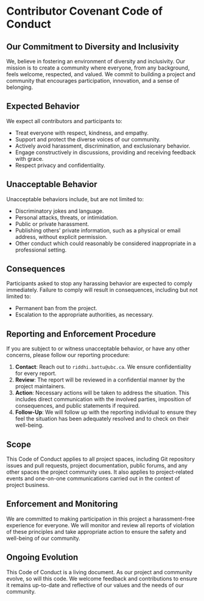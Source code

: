 # Contributor Covenant Code of Conduct

## Our Commitment to Diversity and Inclusivity

We, believe in fostering an environment of diversity and inclusivity. Our mission is to create a community where everyone, from any background, feels welcome, respected, and valued. We commit to building a project and community that encourages participation, innovation, and a sense of belonging.

## Expected Behavior

We expect all contributors and participants to:

- Treat everyone with respect, kindness, and empathy.
- Support and protect the diverse voices of our community.
- Actively avoid harassment, discrimination, and exclusionary behavior.
- Engage constructively in discussions, providing and receiving feedback with grace.
- Respect privacy and confidentiality.

## Unacceptable Behavior

Unacceptable behaviors include, but are not limited to:

- Discriminatory jokes and language.
- Personal attacks, threats, or intimidation.
- Public or private harassment.
- Publishing others' private information, such as a physical or email address, without explicit permission.
- Other conduct which could reasonably be considered inappropriate in a professional setting.

## Consequences

Participants asked to stop any harassing behavior are expected to comply immediately. Failure to comply will result in consequences, including but not limited to:

- Permanent ban from the project.
- Escalation to the appropriate authorities, as necessary.

## Reporting and Enforcement Procedure

If you are subject to or witness unacceptable behavior, or have any other concerns, please follow our reporting procedure:

1. **Contact**: Reach out to `riddhi.battu@ubc.ca`. We ensure confidentiality for every report.
2. **Review**: The report will be reviewed in a confidential manner by the project maintainers.
3. **Action**: Necessary actions will be taken to address the situation. This includes direct communication with the involved parties, imposition of consequences, and public statements if required.
4. **Follow-Up**: We will follow up with the reporting individual to ensure they feel the situation has been adequately resolved and to check on their well-being.

## Scope

This Code of Conduct applies to all project spaces, including Git repository issues and pull requests, project documentation, public forums, and any other spaces the project community uses. It also applies to project-related events and one-on-one communications carried out in the context of project business.

## Enforcement and Monitoring

We are committed to making participation in this project a harassment-free experience for everyone. We will monitor and review all reports of violation of these principles and take appropriate action to ensure the safety and well-being of our community.

## Ongoing Evolution

This Code of Conduct is a living document. As our project and community evolve, so will this code. We welcome feedback and contributions to ensure it remains up-to-date and reflective of our values and the needs of our community.